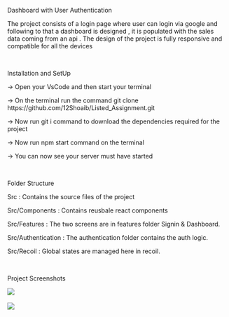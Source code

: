 <p>Dashboard with User Authentication </p>
<p>The project consists of a login page where user can login via google and following to that a dashboard is designed , it is populated with the sales data coming from an api . The design of the project is fully responsive and compatible for all the devices </p><br/>

<p> Installation and SetUp</p>
<p> ->  Open your VsCode and then start your terminal </p>
<p> ->  On the terminal run the command git clone https://github.com/12Shoaib/Listed_Assignment.git  </p>
<p> ->  Now run git i command to download the dependencies required for the project  </p>
<p> ->  Now run npm start command on the terminal  </p>
<p> ->  You can now see your server must have started  </p><br/>

<p>Folder Structure </p>
<p>Src : Contains the source files of the project </p>
<p>Src/Components : Contains reusbale react components </p>
<p>Src/Features : The two screens are in features folder Signin & Dashboard. </p>
<p>Src/Authentication : The authentication folder contains the auth logic. </p>
<p>Src/Recoil : Global states are managed here in recoil. </p><br/>

<p> Project Screenshots </p>
<img src="https://user-images.githubusercontent.com/93069814/234891126-53f33611-8e28-43cf-b148-c06b5283577a.jpeg" /><br/><br/>
<img src="https://user-images.githubusercontent.com/93069814/234891146-67c6af46-c1e1-46e9-b8e1-bdeb8354080e.jpeg" />
